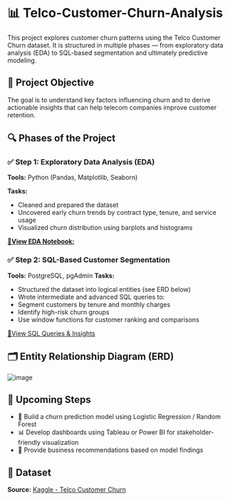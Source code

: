 # 📊 Telco-Customer-Churn-Analysis
This project explores customer churn patterns using the Telco Customer Churn dataset. It is structured in multiple phases — from exploratory data analysis (EDA) to SQL-based segmentation and ultimately predictive modeling.

## 🧠 Project Objective
The goal is to understand key factors influencing churn and to derive actionable insights that can help telecom companies improve customer retention.

## 🔍 Phases of the Project
### ✅ Step 1: Exploratory Data Analysis (EDA)
**Tools:** Python (Pandas, Matplotlib, Seaborn)

**Tasks:**  
- Cleaned and prepared the dataset 
- Uncovered early churn trends by contract type, tenure, and service usage
- Visualized churn distribution using barplots and histograms

[**📍View EDA Notebook:**](https://github.com/priyankaa370/Telco-Customer-Churn-Analysis/blob/main/Telco_Customer_Churn_Analysis_%26_Prediction_EDA.ipynb)

### ✅ Step 2: SQL-Based Customer Segmentation
**Tools:** PostgreSQL, pgAdmin
**Tasks:**
- Structured the dataset into logical entities (see ERD below)
- Wrote intermediate and advanced SQL queries to:
- Segment customers by tenure and monthly charges
- Identify high-risk churn groups
- Use window functions for customer ranking and comparisons

[📍View SQL Queries & Insights](https://github.com/priyankaa370/Telco-Customer-Churn-Analysis/tree/main/SQL%20Queries)

## 🗂 Entity Relationship Diagram (ERD)

![image](https://github.com/user-attachments/assets/bddb3eed-df11-4167-9090-b5e04aede2a6)

## 🚧 Upcoming Steps
- 🎯 Build a churn prediction model using Logistic Regression / Random Forest
- 📊 Develop dashboards using Tableau or Power BI for stakeholder-friendly visualization
- 🧩 Provide business recommendations based on model findings

## 📎 Dataset
**Source:** [Kaggle - Telco Customer Churn](https://www.kaggle.com/datasets/blastchar/telco-customer-churn/data)
